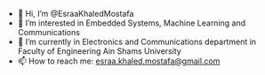 - 👋 Hi, I’m @EsraaKhaledMostafa
- 👀 I’m interested in Embedded Systems, Machine Learning and Communications
- 🌱 I’m currently in Electronics and Communications department in Faculty of Engineering Ain Shams University
- 📫 How to reach me: esraa.khaled.mostafa@gmail.com

<!---
EsraaKhaledMostafa/EsraaKhaledMostafa is a ✨ special ✨ repository because its `README.md` (this file) appears on your GitHub profile.
You can click the Preview link to take a look at your changes.
--->
